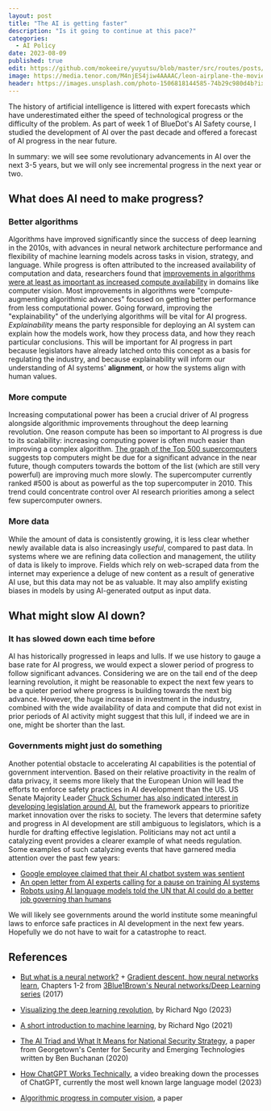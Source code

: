 ```yaml
---
layout: post
title: "The AI is getting faster"
description: "Is it going to continue at this pace?"
categories:
  - AI Policy
date: 2023-08-09
published: true
edit: https://github.com/mokeeire/yuyutsu/blob/master/src/routes/posts/ai-progress/%2Bpage.md
image: https://media.tenor.com/M4njES4jiw4AAAAC/leon-airplane-the-movie.gif
header: https://images.unsplash.com/photo-1506818144585-74b29c980d4b?ixlib=rb-4.0.3&ixid=M3wxMjA3fDB8MHxwaG90by1wYWdlfHx8fGVufDB8fHx8fA%3D%3D&auto=format&fit=crop&w=1740&q=80
---
```


The history of artificial intelligence is littered with expert forecasts which have underestimated either the speed of technological progress or the difficulty of the problem.
As part of week 1 of BlueDot's AI Safety course, I studied the development of AI over the past decade and offered a forecast of AI progress in the near future.

In summary: we will see some revolutionary advancements in AI over the next 3-5 years, but we will only see incremental progress in the next year or two.

## What does AI need to make progress?

### Better algorithms

Algorithms have improved significantly since the success of deep learning in the 2010s, with advances in neural network architecture performance and flexibility of machine learning models across tasks in vision, strategy, and language.
While progress is often attributed to the increased availability of computation and data, researchers found that [improvements in algorithms were at least as important as increased compute availability](https://epochai.org/blog/revisiting-algorithmic-progress) in domains like computer vision. 
Most improvements in algorithms were "compute-augmenting algorithmic advances" focused on getting better performance from less computational power.
Going forward, improving the "explainability" of the underlying algorithms will be vital for AI progress. 
*Explainability* means the party responsible for deploying an AI system can explain how the models work, how they process data, and how they reach particular conclusions.
This will be important for AI progress in part because legislators have already latched onto this concept as a basis for regulating the industry, and because explainability will inform our understanding of AI systems' **alignment**, or how the systems align with human values.

### More compute

Increasing computational power has been a crucial driver of AI progress alongside algorithmic improvements throughout the deep learning revolution. 
One reason compute has been so important to AI progress is due to its scalability: increasing computing power is often much easier than improving a complex algorithm.
[The graph of the Top 500 supercomputers](https://www.top500.org/statistics/perfdevel/) suggests top computers might be due for a significant advance in the near future, though computers towards the bottom of the list (which are still very powerful) are improving much more slowly.
The supercomputer currently ranked #500 is about as powerful as the top supercomputer in 2010.
This trend could concentrate control over AI research priorities among a select few supercomputer owners.

### More data

While the amount of data is consistently growing, it is less clear whether newly available data is also increasingly _useful_, compared to past data.
In systems where we are refining data collection and management, the utility of data is likely to improve.
Fields which rely on web-scraped data from the internet may experience a deluge of new content as a result of generative AI use, but this data may not be as valuable.
It may also amplify existing biases in models by using AI-generated output as input data.

## What might slow AI down?

### It has slowed down each time before

AI has historically progressed in leaps and lulls.
If we use history to gauge a base rate for AI progress, we would expect a slower period of progress to follow significant advances.
Considering we are on the tail end of the deep learning revolution, it might be reasonable to expect the next few years to be a quieter period where progress is building towards the next big advance.
However, the huge increase in investment in the industry, combined with the wide availability of data and compute that did not exist in prior periods of AI activity might suggest that this lull, if indeed we are in one, might be shorter than the last.

### Governments might just do something

Another potential obstacle to accelerating AI capabilities is the potential of government intervention.
Based on their relative proactivity in the realm of data privacy, it seems more likely that the European Union will lead the efforts to enforce safety practices in AI development than the US.
US Senate Majority Leader [Chuck Schumer has also indicated interest in developing legislation around AI](https://www.csis.org/analysis/sen-chuck-schumer-launches-safe-innovation-ai-age-csis), but the framework appears to prioritize market innovation over the risks to society.
The levers that determine safety and progress in AI development are still ambiguous to legislators, which is a hurdle for drafting effective legislation.
Politicians may not act until a catalyzing event provides a clearer example of what needs regulation.
Some examples of such catalyzing events that have garnered media attention over the past few years:

- [Google employee claimed that their AI chatbot system was sentient](https://www.theguardian.com/technology/2022/jun/12/google-engineer-ai-bot-sentient-blake-lemoine)
- [An open letter from AI experts calling for a pause on training AI systems](https://futureoflife.org/open-letter/pause-giant-ai-experiments/)
- [Robots using AI language models told the UN that AI could do a better job governing than humans](https://www.rte.ie/news/2023/0707/1393383-ai-robots-rule-the-world/)

We will likely see governments around the world institute some meaningful laws to enforce safe practices in AI development in the next few years.
Hopefully we do not have to wait for a catastrophe to react.

## References

- [But what is a neural network?](https://www.youtube.com/watch?v=aircAruvnKk) + [Gradient descent, how neural networks learn](https://www.youtube.com/watch?v=IHZwWFHWa-w), Chapters 1-2 from [3Blue1Brown's Neural networks/Deep Learning series](https://www.youtube.com/playlist?list=PLZHQObOWTQDNU6R1_67000Dx_ZCJB-3pi) (2017)

- [Visualizing the deep learning revolution](https://medium.com/@richardcngo/visualizing-the-deep-learning-revolution-722098eb9c5), by Richard Ngo (2023)

- [A short introduction to machine learning](https://www.alignmentforum.org/posts/qE73pqxAZmeACsAdF/a-short-introduction-to-machine-learning), by Richard Ngo (2021)

- [The AI Triad and What It Means for National Security Strategy](https://cset.georgetown.edu/wp-content/uploads/CSET-AI-Triad-Report.pdf), a paper from Georgetown's Center for Security and Emerging Technologies written by Ben Buchanan (2020)

- [How ChatGPT Works Technically](https://www.youtube.com/watch?v=bSvTVREwSNw), a video breaking down the processes of ChatGPT, currently the most well known large language model (2023)

- [Algorithmic progress in computer vision](https://arxiv.org/abs/2212.05153), a paper